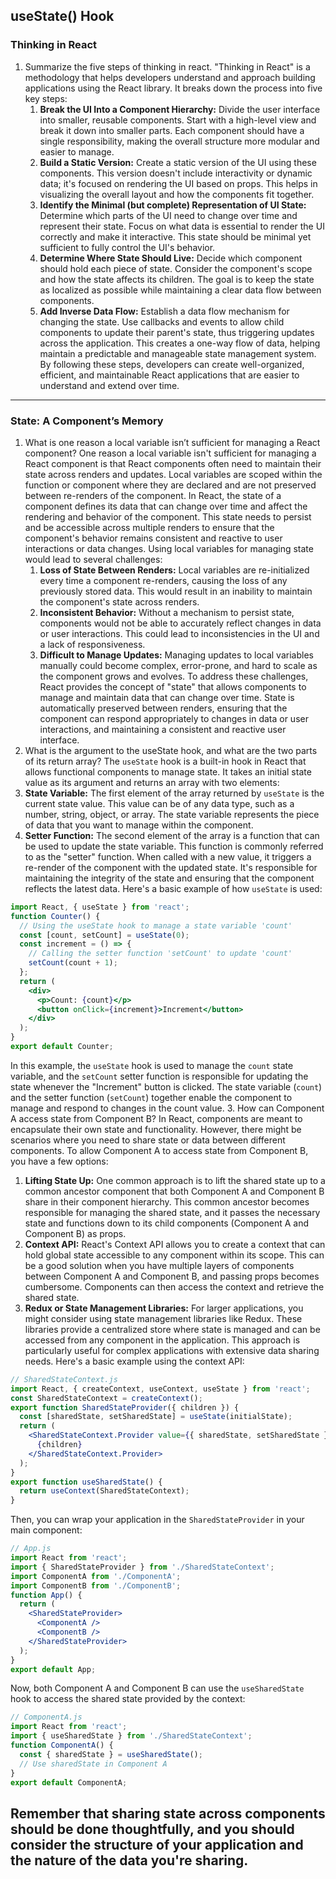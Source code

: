 ## useState() Hook
### Thinking in React
1. Summarize the five steps of thinking in react.
    "Thinking in React" is a methodology that helps developers understand and approach building applications using the React library. It breaks down the process into five key steps:
    1. **Break the UI Into a Component Hierarchy:**
    Divide the user interface into smaller, reusable components. Start with a high-level view and break it down into smaller parts. Each component should have a single responsibility, making the overall structure more modular and easier to manage.
    2. **Build a Static Version:**
    Create a static version of the UI using these components. This version doesn't include interactivity or dynamic data; it's focused on rendering the UI based on props. This helps in visualizing the overall layout and how the components fit together.
    3. **Identify the Minimal (but complete) Representation of UI State:**
    Determine which parts of the UI need to change over time and represent their state. Focus on what data is essential to render the UI correctly and make it interactive. This state should be minimal yet sufficient to fully control the UI's behavior.
    4. **Determine Where State Should Live:**
    Decide which component should hold each piece of state. Consider the component's scope and how the state affects its children. The goal is to keep the state as localized as possible while maintaining a clear data flow between components.
    5. **Add Inverse Data Flow:**
    Establish a data flow mechanism for changing the state. Use callbacks and events to allow child components to update their parent's state, thus triggering updates across the application. This creates a one-way flow of data, helping maintain a predictable and manageable state management system.
    By following these steps, developers can create well-organized, efficient, and maintainable React applications that are easier to understand and extend over time.
---
### State: A Component’s Memory
1. What is one reason a local variable isn’t sufficient for managing a React component?
One reason a local variable isn't sufficient for managing a React component is that React components often need to maintain their state across renders and updates. Local variables are scoped within the function or component where they are declared and are not preserved between re-renders of the component.
    In React, the state of a component defines its data that can change over time and affect the rendering and behavior of the component. This state needs to persist and be accessible across multiple renders to ensure that the component's behavior remains consistent and reactive to user interactions or data changes.
    Using local variables for managing state would lead to several challenges:
    1. **Loss of State Between Renders:** Local variables are re-initialized every time a component re-renders, causing the loss of any previously stored data. This would result in an inability to maintain the component's state across renders.
    2. **Inconsistent Behavior:** Without a mechanism to persist state, components would not be able to accurately reflect changes in data or user interactions. This could lead to inconsistencies in the UI and a lack of responsiveness.
    3. **Difficult to Manage Updates:** Managing updates to local variables manually could become complex, error-prone, and hard to scale as the component grows and evolves.
    To address these challenges, React provides the concept of "state" that allows components to manage and maintain data that can change over time. State is automatically preserved between renders, ensuring that the component can respond appropriately to changes in data or user interactions, and maintaining a consistent and reactive user interface.
2. What is the argument to the useState hook, and what are the two parts of its return array?
The `useState` hook is a built-in hook in React that allows functional components to manage state. It takes an initial state value as its argument and returns an array with two elements:
1. **State Variable:**
   The first element of the array returned by `useState` is the current state value. This value can be of any data type, such as a number, string, object, or array. The state variable represents the piece of data that you want to manage within the component.
2. **Setter Function:**
   The second element of the array is a function that can be used to update the state variable. This function is commonly referred to as the "setter" function. When called with a new value, it triggers a re-render of the component with the updated state. It's responsible for maintaining the integrity of the state and ensuring that the component reflects the latest data.
Here's a basic example of how `useState` is used:
```jsx
import React, { useState } from 'react';
function Counter() {
  // Using the useState hook to manage a state variable 'count'
  const [count, setCount] = useState(0);
  const increment = () => {
    // Calling the setter function 'setCount' to update 'count'
    setCount(count + 1);
  };
  return (
    <div>
      <p>Count: {count}</p>
      <button onClick={increment}>Increment</button>
    </div>
  );
}
export default Counter;
```
In this example, the `useState` hook is used to manage the `count` state variable, and the `setCount` setter function is responsible for updating the state whenever the "Increment" button is clicked. The state variable (`count`) and the setter function (`setCount`) together enable the component to manage and respond to changes in the count value.
3. How can Component A access state from Component B?
In React, components are meant to encapsulate their own state and functionality. However, there might be scenarios where you need to share state or data between different components. To allow Component A to access state from Component B, you have a few options:
1. **Lifting State Up:**
   One common approach is to lift the shared state up to a common ancestor component that both Component A and Component B share in their component hierarchy. This common ancestor becomes responsible for managing the shared state, and it passes the necessary state and functions down to its child components (Component A and Component B) as props.
2. **Context API:**
   React's Context API allows you to create a context that can hold global state accessible to any component within its scope. This can be a good solution when you have multiple layers of components between Component A and Component B, and passing props becomes cumbersome. Components can then access the context and retrieve the shared state.
3. **Redux or State Management Libraries:**
   For larger applications, you might consider using state management libraries like Redux. These libraries provide a centralized store where state is managed and can be accessed from any component in the application. This approach is particularly useful for complex applications with extensive data sharing needs.
Here's a basic example using the context API:
```jsx
// SharedStateContext.js
import React, { createContext, useContext, useState } from 'react';
const SharedStateContext = createContext();
export function SharedStateProvider({ children }) {
  const [sharedState, setSharedState] = useState(initialState);
  return (
    <SharedStateContext.Provider value={{ sharedState, setSharedState }}>
      {children}
    </SharedStateContext.Provider>
  );
}
export function useSharedState() {
  return useContext(SharedStateContext);
}
```
Then, you can wrap your application in the `SharedStateProvider` in your main component:
```jsx
// App.js
import React from 'react';
import { SharedStateProvider } from './SharedStateContext';
import ComponentA from './ComponentA';
import ComponentB from './ComponentB';
function App() {
  return (
    <SharedStateProvider>
      <ComponentA />
      <ComponentB />
    </SharedStateProvider>
  );
}
export default App;
```
Now, both Component A and Component B can use the `useSharedState` hook to access the shared state provided by the context:
```jsx
// ComponentA.js
import React from 'react';
import { useSharedState } from './SharedStateContext';
function ComponentA() {
  const { sharedState } = useSharedState();
  // Use sharedState in Component A
}
export default ComponentA;
```
Remember that sharing state across components should be done thoughtfully, and you should consider the structure of your application and the nature of the data you're sharing.
----------------------